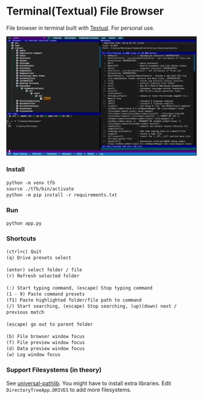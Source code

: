 # Terminal(Textual) File Browser
File browser in terminal built with [Textual](https://github.com/Textualize/textual). For personal use.

![Preview](./preview.png)

### Install
```
python -m venv tfb
source ./tfb/bin/activate
python -m pip install -r requirements.txt
```
### Run
```
python app.py
```
### Shortcuts
```
(ctrl+c) Quit
(q) Drive presets select

(enter) select folder / file
(r) Refresh selected folder

(:) Start typing command, (escape) Stop typing command
(1 - 9) Paste command presets
(f1) Paste highlighted folder/file path to command
(/) Start searching, (escape) Stop searching, (up)(down) next / previous match

(escape) go out to parent folder

(b) File browser window focus
(f) File preview window focus
(d) Data preview window focus
(w) Log window focus
```
### Support Filesystems (in theory)
See [universal-pathlib](https://github.com/fsspec/universal_pathlib?tab=readme-ov-file#currently-supported-filesystems-and-protocols). You might have to install extra libraries. Edit `DirectoryTreeApp.DRIVES` to add more filesystems.
